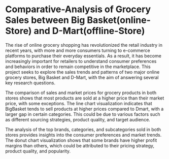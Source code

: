 # Comparative-Analysis of Grocery Sales between Big Basket(online-Store) and D-Mart(offline-Store)


The rise of online grocery shopping has revolutionized the retail industry in recent years, with 
more and more consumers turning to e-commerce platforms to purchase their everyday essentials. 
As a result, it has become increasingly important for retailers to understand consumer preferences 
and behaviors in order to remain competitive in the marketplace. This project seeks to explore the 
sales trends and patterns of two major online grocery stores, Big Basket and D-Mart, with the aim 
of answering several key research questions.


The comparison of sales and market prices for grocery products in both stores shows that most 
products are sold at a higher price than their market price, with some exceptions. The line chart 
visualization indicates that BigBasket tends to sell products at higher prices compared to Dmart, 
with a larger gap in certain categories. This could be due to various factors such as different 
sourcing strategies, product quality, and target audience.

The analysis of the top brands, categories, and subcategories sold in both stores provides insights 
into the consumer preferences and market trends. The donut chart visualization shows that some 
brands have higher profit margins than others, which could be attributed to their pricing strategy, 
product quality, and popularity.
